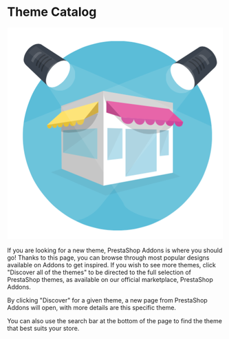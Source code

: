 # Theme Catalog

![](../../../.gitbook/assets/51839899.png)

 If you are looking for a new theme, PrestaShop Addons is where you should go! Thanks to this page, you can browse through most popular designs available on Addons to get inspired. If you wish to see more themes, click "Discover all of the themes" to be directed to the full selection of PrestaShop themes, as available on our official marketplace, PrestaShop Addons.

By clicking "Discover" for a given theme, a new page from PrestaShop Addons will open, with more details are this specific theme.

You can also use the search bar at the bottom of the page to find the theme that best suits your store.

